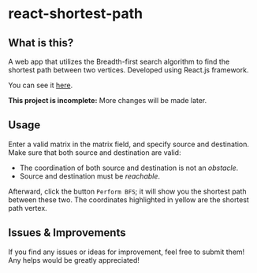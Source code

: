 # react-shortest-path

## What is this?

A web app that utilizes the Breadth-first search algorithm to find the shortest path between two vertices. Developed using React.js framework.

You can see it [here](https://filterasync.github.io/react-shortest-path).

**This project is incomplete:** More changes will be made later.

## Usage

Enter a valid matrix in the matrix field, and specify source and destination. Make sure that both source and destination are valid:
- The coordination of both source and destination is not an *obstacle*.
- Source and destination must be *reachable*.

Afterward, click the button `Perform BFS`; it will show you the shortest path between these two. The coordinates highlighted in yellow are the shortest path vertex.

## Issues & Improvements

If you find any issues or ideas for improvement, feel free to submit them! Any helps would be greatly appreciated!
